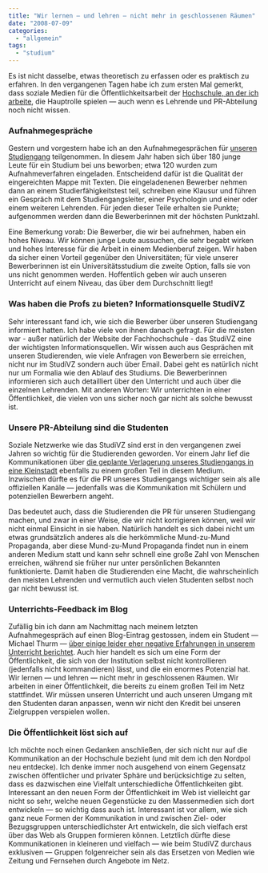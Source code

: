 ```yaml
---
title: "Wir lernen — und lehren — nicht mehr in geschlossenen Räumen"
date: "2008-07-09"
categories: 
  - "allgemein"
tags: 
  - "studium"
---
```


Es ist nicht dasselbe, etwas theoretisch zu erfassen oder es praktisch zu erfahren. In den vergangenen Tagen habe ich zum ersten Mal gemerkt, dass soziale Medien für die Öffentlichkeitsarbeit der [Hochschule, an der ich arbeite](http://www.fh-joanneum.at "Website der FH Joanneum"), die Hauptrolle spielen — auch wenn es Lehrende und PR-Abteilung noch nicht wissen.

### Aufnahmegespräche

Gestern und vorgestern habe ich an den Aufnahmegesprächen für [unseren Studiengang](http://www.fh-joanneum.at/aw/home/Studienangebot/fachbereich_internationale_wirtschaft/~czf/juk/?lan=de "Website des Studiensgangs 'Journalismus und Unternehmenskommunikation'") teilgenommen. In diesem Jahr haben sich über 180 junge Leute für ein Studium bei uns beworben; etwa 120 wurden zum Aufnahmeverfahren eingeladen. Entscheidend dafür ist die Qualität der eingereichten Mappe mit Texten. Die eingeladenenen Bewerber nehmen dann an einem Studierfähigkeitstest teil, schreiben eine Klausur und führen ein Gespräch mit dem Studiengangsleiter, einer Psychologin und einer oder einem weiteren Lehrenden. Für jeden dieser Teile erhalten sie Punkte; aufgenommen werden dann die Bewerberinnen mit der höchsten Punktzahl.

Eine Bemerkung vorab: Die Bewerber, die wir bei aufnehmen, haben ein hohes Niveau. Wir können junge Leute aussuchen, die sehr begabt wirken und hohes Interesse für die Arbeit in einem Medienberuf zeigen. Wir haben da sicher einen Vorteil gegenüber den Universitäten; für viele unserer Bewerberinnen ist ein Universitätsstudium die zweite Option, falls sie von uns nicht genommen werden. Hoffentlich geben wir auch unseren Unterricht auf einem Niveau, das über dem Durchschnitt liegt!

### Was haben die Profs zu bieten? Informationsquelle StudiVZ

Sehr interessant fand ich, wie sich die Bewerber über unseren Studiengang informiert hatten. Ich habe viele von ihnen danach gefragt. Für die meisten war - außer natürlich der Website der Fachhochschule - das StudiVZ eine der wichtigsten Informationsquellen. Wir wissen auch aus Gesprächen mit unseren Studierenden, wie viele Anfragen von Bewerbern sie erreichen, nicht nur im StudiVZ sondern auch über Email. Dabei geht es natürlich nicht nur um Formalia wie den Ablauf des Studiums. Die Bewerberinnen informieren sich auch detailliert über den Unterricht und auch über die einzelnen Lehrenden. Mit anderen Worten: Wir unterrichten in einer Öffentlichkeit, die vielen von uns sicher noch gar nicht als solche bewusst ist.

### Unsere PR-Abteilung sind die Studenten

Soziale Netzwerke wie das StudiVZ sind erst in den vergangenen zwei Jahren so wichtig für die Studierenden geworden. Vor einem Jahr lief die Kommunikationen über [die geplante Verlagerung unseres Studiengangs in eine Kleinstadt](http://heinz.typepad.com/lostandfound/2007/09/in-kapfenberg-v.html "Blogeintrag zur Absiedlung nach Kapfenberg") ebenfalls zu einem großen Teil in diesem Medium. Inzwischen dürfte es für die PR unseres Studiengangs wichtiger sein als alle offiziellen Kanäle — jedenfalls was die Kommunikation mit Schülern und potenziellen Bewerbern angeht.

Das bedeutet auch, dass die Studierenden die PR für unseren Studiengang machen, und zwar in einer Weise, die wir nicht korrigieren können, weil wir nicht einmal Einsicht in sie haben. Natürlich handelt es sich dabei nicht um etwas grundsätzlich anderes als die herkömmliche Mund-zu-Mund Propaganda, aber diese Mund-zu-Mund Propaganda findet nun in einem anderen Medium statt und kann sehr schnell eine große Zahl von Menschen erreichen, während sie früher nur unter persönlichen Bekannten funktionierte. Damit haben die Studierenden eine Macht, die wahrscheinlich den meisten Lehrenden und vermutlich auch vielen Studenten selbst noch gar nicht bewusst ist.

### Unterrichts-Feedback im Blog

Zufällig bin ich dann am Nachmittag nach meinem letzten Aufnahmegespräch auf einen Blog-Eintrag gestossen, indem ein Student — Michael Thurm — [über einige leider eher negative Erfahrungen in unserem Unterricht berichtet](http://michaelthurm.wordpress.com/2008/06/20/fresse-halten-lasst-sich-nicht-mit-der-schweigespirale-entschuldigen/ "Blogeintrag in 'Leichen der Zeit'"). Auch hier handelt es sich um eine Form der Öffentlichkeit, die sich von der Institution selbst nicht kontrollieren (jedenfalls nicht kommandieren) lässt, und die ein enormes Potenzial hat. Wir lernen — und lehren — nicht mehr in geschlossenen Räumen. Wir arbeiten in einer Öffentlichkeit, die bereits zu einem großen Teil im Netz stattfindet. Wir müssen unseren Unterricht und auch unseren Umgang mit den Studenten daran anpassen, wenn wir nicht den Kredit bei unseren Zielgruppen verspielen wollen.

### Die Öffentlichkeit löst sich auf

Ich möchte noch einen Gedanken anschließen, der sich nicht nur auf die Kommunikation an der Hochschule bezieht (und mit dem ich den Nordpol neu entdecke). Ich denke immer noch ausgehend von einem Gegensatz zwischen öffentlicher und privater Sphäre und berücksichtige zu selten, dass es dazwischen eine Vielfalt unterschiedliche Öffentlichkeiten gibt. Interessant an den neuen Form der Öffentlichkeit im Web ist vielleicht gar nicht so sehr, welche neuen Gegenstücke zu den Massenmedien sich dort entwickeln — so wichtig dass auch ist. Interessant ist vor allem, wie sich ganz neue Formen der Kommunikation in und zwischen Ziel- oder Bezugsgruppen unterschiedlichster Art entwickeln, die sich vielfach erst über das Web als Gruppen formieren können. Letztlich dürfte diese Kommunikationen in kleineren und vielfach — wie beim StudiVZ durchaus exklusiven — Gruppen folgenreicher sein als das Ersetzen von Medien wie Zeitung und Fernsehen durch Angebote im Netz.

